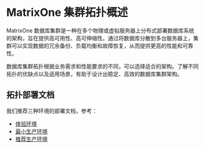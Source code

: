 # MatrixOne 集群拓扑概述

MatrixOne 数据库集群是一种在多个物理或虚拟服务器上分布式部署数据库系统的架构，旨在提供高可用性、高可伸缩性。通过将数据库分散到多台服务器上，集群可以实现数据的冗余备份、负载均衡和故障恢复，从而提供更高的性能和可靠性。

数据库集群拓扑根据业务需求和性能要求的不同，可以选择适合的架构。了解不同拓扑的优缺点以及适用场景，有助于设计出稳定、高效的数据库集群架构。

## 拓扑部署文档

我们推荐三种环境的部署文档，参考：

- [体验环境](experience-deployment-topology.md)
- [最小生产环境](minimal-deployment-topology.md)
- [推荐生产环境](recommended-prd-deployment-topology.md)
